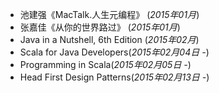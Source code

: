 * 池建强《MacTalk.人生元编程》  (*2015年01月*)
* 张嘉佳《从你的世界路过》 (*2015年01月*)
* Java in a Nutshell, 6th Edition (*2015年02月*)
* Scala for Java Developers(*2015年02月04日 -*)
* Programming in Scala(*2015年02月05日 -*)
* Head First Design Patterns(*2015年02月13日 -*)